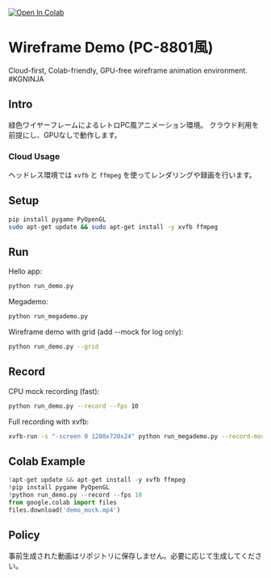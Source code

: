 [![Open In Colab](https://colab.research.google.com/assets/colab-badge.svg)](https://colab.research.google.com/github/KG-NINJA/sylphpoidopening/blob/main/run_demo.ipynb)

# Wireframe Demo (PC-8801風)

Cloud-first, Colab-friendly, GPU-free wireframe animation environment. #KGNINJA

## Intro

緑色ワイヤーフレームによるレトロPC風アニメーション環境。
クラウド利用を前提にし、GPUなしで動作します。

### Cloud Usage

ヘッドレス環境では `xvfb` と `ffmpeg` を使ってレンダリングや録画を行います。

## Setup

```bash
pip install pygame PyOpenGL
sudo apt-get update && sudo apt-get install -y xvfb ffmpeg
```

## Run

Hello app:
```bash
python run_demo.py
```

Megademo:
```bash
python run_megademo.py
```

Wireframe demo with grid (add --mock for log only):
```bash
python run_demo.py --grid
```

## Record

CPU mock recording (fast):
```bash
python run_demo.py --record --fps 10
```

Full recording with xvfb:
```bash
xvfb-run -s "-screen 0 1280x720x24" python run_megademo.py --record-mock
```

## Colab Example

```python
!apt-get update && apt-get install -y xvfb ffmpeg
!pip install pygame PyOpenGL
!python run_demo.py --record --fps 10
from google.colab import files
files.download('demo_mock.mp4')
```

## Policy

事前生成された動画はリポジトリに保存しません。必要に応じて生成してください。
